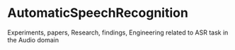 # AutomaticSpeechRecognition
Experiments, papers, Research, findings, Engineering related to ASR task in the Audio domain
